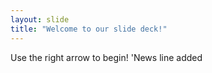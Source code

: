 ```yaml
---
layout: slide
title: "Welcome to our slide deck!"
---
```


Use the right arrow to begin!
'News line added
